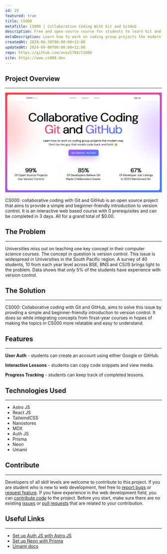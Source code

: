 ```yaml
---
id: 19
featured: true
title: CS000
metaTitle: CS000 | Collaborative Coding With Git and GitHub
description: Free and open-source course for students to learn Git and GitHub.
metaDescription: Learn how to work on coding group projects the modern way in 3 days for free. Don't be the guy that emails code back and forth.
createdAt: 2024-06-30T00:00:00+12:00
updatedAt: 2024-09-06T00:00:00+12:00
repo: https://github.com/anav5704/CS000
site: https://www.cs000.dev
---
```


## Project Overview

---

[![CS000 Demo](./images/cs000-demo.webp)](https://cs000.dev)

CS000: collaborative coding with Git and GitHub is an open source project that aims to provide a simple and beginner-friendly introduction to version control. It is an interactive web based course with 0 prerequisites and can be completed in 3 days. All for a grand total of $0.00.

## The Problem

---

Universities miss out on teaching one key concept in their computer science courses. The concept in question is version control. This issue is widespread in Universities in the South Pacific region. A survey of 40 students, 10 from each year level across BSE, BNS and CS/IS brings light to the problem. Data shows that _only_ 5% of the students have experience with version control.

## The Solution

---

CS000: Collaborative coding with Git and GitHub, aims to solve this issue by provding a simple and beginner-friendly introduction to version control. It does so while integrating concepts from firsst-year courses in hopes of making the topics in CS000 more relatable and easy to understand.

## Features

---

**User Auth** - students can create an account using either Google or GitHub.

**Interactive Lessons** - students can copy code snippets and view media.

**Progress Tracking** - students can keep track of completed lessons.

## Technologies Used

---

- Astro JS
- React JS
- TailwindCSS
- Nanostores
- MDX
- Auth JS
- Prisma
- Neon
- Umami

## Contribute

---

Developers of all skill levels are welcome to contribute to this project. If you are student who is new to web development, feel free to [report bugs](https://github.com/anav5704/CS000/issues/new?template=bug_report.md&title=[BUG]) or [request feature](https://github.com/anav5704/CS000/issues/new?template=feature_request.md&title=[FEATURE]). If you have experience in the web development field, you can [contribute code](https://github.com/anav5704/CS000/blob/main/.github/CONTRIBUTING.md) to the project. Before you start, make sure there are no existing [issues](https://github.com/anav5704/CS000/issues) or [pull requests](https://github.com/anav5704/CS000/pulls) that are related to your contribution.

## Useful Links

---

- [Set up Auth JS with Astro JS](https://docs.astro.build/en/guides/authentication/#authjs)
- [Set up Neon with Prisma](https://www.prisma.io/docs/orm/overview/databases/neon)
- [Umami docs](https://umami.is/docs)
